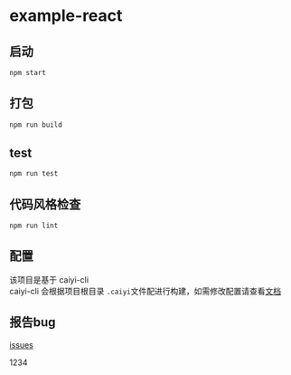 # example-react


## 启动

```bash
npm start
```

## 打包

```bash
npm run build
```

## test

```bash
npm run test
```

## 代码风格检查

```bash
npm run lint
```

## 配置

该项目是基于 caiyi-cli<br >
caiyi-cli 会根据项目根目录 `.caiyi`文件配进行构建，如需修改配置请查看[文档](http://vvo.io/cli/configuration)

## 报告bug

[issues](http://gitlab.gs.9188.com/caiyi.html5.public/h5-react/issues)

 
 1234